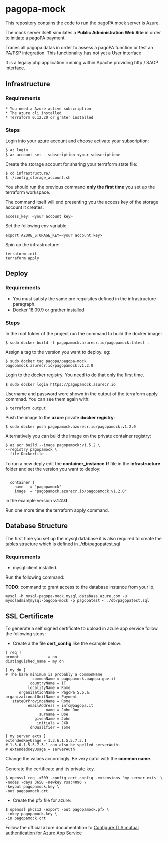# pagopa-mock

This repository contains the code to run the pagoPA mock server is Azure.

The mock server itself simulates a **Public Administration Web Site** in order to initiate a pagoPA payment.

Traces all pagopa datas in order to assess a pagoPA function or test an PA/PSP integration. 
This functionality has not yet a User interface

It is a legacy php application running within Apache providing http / SAOP interface.

## Infrastructure

### Requirements
    * You need a Azure active subscription
    * The azure cli installed
    * Terraform 0.12.20 or grater installed

### Steps
Login into your azure account and choose activate your subscription:

```
$ az login 
$ az account set --subscription <your subscription>
```

Create the storage account for sharing your terraform state file:

```
$ cd infrastructure/
$ ./config_storage_account.sh
```
You should run the previous command **only the first time** you set up the terraform workspace.

The command itself will end presenting you the access key of the storage account it creates: 
```
access_key: <your account key>
```
Set the following env variable:

```
export AZURE_STORAGE_KEY=<your account key>
```

Spin up the infrastructure:
```
terraform init
terraform apply

```

## Deploy

### Requirements

* You must satisfy the same pre requisites defined in the infrastructure paragraph.
* Docker 18.09.9 or grather installed

### Steps 

In the root folder of the project run the command to build the docker image:

```
$ sudo docker build -t pagopamock.azurecr.io/pagopamock:latest .
```

Assign a tag to the version you want to deploy. eg:

```
$ sudo docker tag pagopa/pagopa-mock pagopamock.azurecr.io/pagopamock:v1.2.0
```

Login to the docker registry. You need to do that only the first time.
```
$ sudo docker login https://pagopamock.azurecr.io
```
Username and password were shown in the output of the terraform apply commnad.
You can see them again with:
```
$ terraform output
```

Push the image to the **azure** private **docker registry**:

```
$ sudo docker push pagopamock.azurecr.io/pagopamock:v1.2.0
```

Alternatively you can build the image on the private container registry:

```
$ az acr build --image pagopamock:v1.5.2 \
--registry pagopamock \
--file Dockerfile .
```

To run a new deply edit the **container_instance.tf** file in the **infrastructure** folder and set the version you want to deploy:

```

  container {
    name   = "pagopamock"
    image  = "pagopamock.azurecr.io/pagopamock:v1.2.0"
```
in the example version **v.1.2.0**

Run one more time the terraform apply command.

## Database Structure

The first time you set up the mysql database it is also required to create the tables structure which is defined in ./db/pagopatest.sql

### Requirements

* mysql client installed.

Run the following command:

**TODO**: command to grant access to the database instance from your ip.

```
mysql -h mysql-pagopa-mock.mysql.database.azure.com -u mysqladmin@mysql-pagopa-mock -p pagopatest < ./db/pagopatest.sql 
```

## SSL Certificate

To generate a self signed certificate to upload in azure app service follow the following steps:

* Create a the file **cert_config** like the example below:

```
[ req ]
prompt             = no
distinguished_name = my dn

[ my dn ]
# The bare minimum is probably a commonName
            commonName = pagopamock.pagopa.gov.it
           countryName = IT
          localityName = Rome
      organizationName = PagoPa S.p.a.
organizationalUnitName = Payment
   stateOrProvinceName = Rome
          emailAddress = info@pagopa.it
                  name = John Doe
               surname = Doe
             givenName = John
              initials = JXD
           dnQualifier = some

[ my server exts ]
extendedKeyUsage = 1.3.6.1.5.5.7.3.1 
# 1.3.6.1.5.5.7.3.1 can also be spelled serverAuth:
# extendedKeyUsage = serverAuth
```

Change the values accordingly. Be very caful with the **common name**.

Generate the certificate and its private key.

```
$ openssl req -x509 -config cert_config -extensions 'my server exts' \
-nodes -days 3650 -newkey rsa:4096 \
-keyout pagopamock.key \
-out pagopamock.crt
```
* Create the pfx file for azure:

```
$ openssl pkcs12 -export -out pagopamock.pfx \
-inkey pagopamock.key \
-in pagopamock.crt
```

Follow the official azure documentation to [Configure TLS mutual authentication for Azure App Service](https://docs.microsoft.com/en-us/azure/app-service/app-service-web-configure-tls-mutual-auth)
